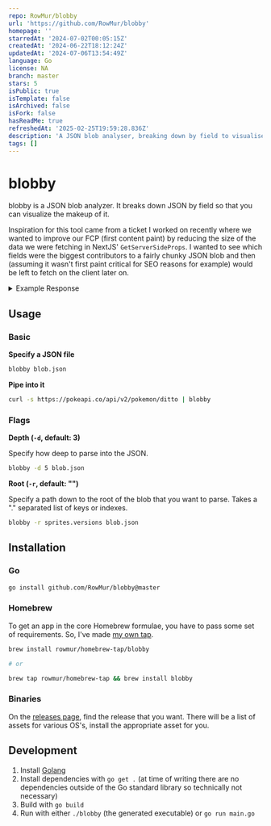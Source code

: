 ```yaml
---
repo: RowMur/blobby
url: 'https://github.com/RowMur/blobby'
homepage: ''
starredAt: '2024-07-02T00:05:15Z'
createdAt: '2024-06-22T18:12:24Z'
updatedAt: '2024-07-06T13:54:49Z'
language: Go
license: NA
branch: master
stars: 5
isPublic: true
isTemplate: false
isArchived: false
isFork: false
hasReadMe: true
refreshedAt: '2025-02-25T19:59:28.836Z'
description: 'A JSON blob analyser, breaking down by field to visualise blob makeup.'
tags: []
---
```


# blobby

blobby is a JSON blob analyzer. It breaks down JSON by field so that you can visualize the makeup of it.

Inspiration for this tool came from a ticket I worked on recently where we wanted to improve our FCP (first content paint) by reducing the size of the data we were fetching in NextJS' `GetServerSideProps`. I wanted to see which fields were the biggest contributors to a fairly chunky JSON blob and then (assuming it wasn't first paint critical for SEO reasons for example) would be left to fetch on the client later on.

<details>
    <summary>Example Response</summary>

```
# From PokeAPI

blob (23.5KB)
├── sprites (12.0KB)
│   ├── versions (10.3KB)
│   │   ├── generation-ii (2.5KB)
│   │   ├── generation-iv (2.0KB)
│   │   ├── generation-i (1.6KB)
│   │   ├── generation-iii (1.4KB)
│   │   ├── generation-v (1.3KB)
│   │   ├── generation-vi (681.0B)
│   │   ├── generation-vii (523.0B)
│   │   └── generation-viii (161.0B)
│   ├── other (1.2KB)
│   │   ├── showdown (563.0B)
│   │   ├── home (271.0B)
│   │   ├── official-artwork (249.0B)
│   │   └── dream_world (138.0B)
│   ├── back_shiny (93.0B)
│   ├── front_shiny (88.0B)
│   ├── back_default (87.0B)
│   ├── front_default (82.0B)
│   ├── front_female (4.0B)
│   ├── back_female (4.0B)
│   ├── back_shiny_female (4.0B)
│   └── front_shiny_female (4.0B)
├── moves (4.6KB)
│   ├── version_group_details (4.5KB)
│   └── move (64.0B)
├── held_items (3.5KB)
│   ├── version_details (3.4KB)
│   └── item (134.0B)
├── game_indices (1.8KB)
│   ├── version (1.2KB)
│   └── game_index (57.0B)
├── stats (584.0B)
│   ├── stat (367.0B)
│   ├── base_stat (12.0B)
│   └── effort (6.0B)
├── abilities (208.0B)
│   ├── ability (128.0B)
│   ├── is_hidden (9.0B)
│   └── slot (2.0B)
├── cries (187.0B)
│   ├── latest (83.0B)
│   └── legacy (83.0B)
├── types (79.0B)
│   ├── type (59.0B)
│   └── slot (1.0B)
├── species (71.0B)
│   ├── url (48.0B)
│   └── name (7.0B)
├── forms (70.0B)
│   ├── url (45.0B)
│   └── name (7.0B)
├── location_area_encounters (50.0B)
├── name (7.0B)
├── is_default (4.0B)
├── base_experience (3.0B)
├── id (3.0B)
├── order (3.0B)
├── past_abilities (2.0B)
├── weight (2.0B)
├── past_types (2.0B)
└── height (1.0B)
```

</details>

## Usage

### Basic

**Specify a JSON file**

```bash
blobby blob.json
```

**Pipe into it**

```bash
curl -s https://pokeapi.co/api/v2/pokemon/ditto | blobby
```

### Flags

**Depth (`-d`, default: 3)**

Specify how deep to parse into the JSON.

```bash
blobby -d 5 blob.json
```

**Root (`-r`, default: "")**

Specify a path down to the root of the blob that you want to parse. Takes a "." separated list of keys or indexes.

```bash
blobby -r sprites.versions blob.json
```

## Installation

### Go

```bash
go install github.com/RowMur/blobby@master
```

### Homebrew

To get an app in the core Homebrew formulae, you have to pass some set of requirements. So, I've made [my own tap](https://github.com/RowMur/homebrew-tap).

```bash
brew install rowmur/homebrew-tap/blobby

# or

brew tap rowmur/homebrew-tap && brew install blobby

```

### Binaries

On the [releases page](https://github.com/RowMur/blobby/releases), find the release that you want. There will be a list of assets for various OS's, install the appropriate asset for you.

## Development

1. Install [Golang](https://go.dev/doc/install)
2. Install dependencies with `go get .` (at time of writing there are no dependencies outside of the Go standard library so technically not necessary)
3. Build with `go build`
4. Run with either `./blobby` (the generated executable) or `go run main.go`
